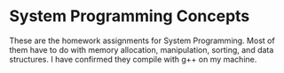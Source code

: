 # System Programming Concepts

These are the homework assignments for System Programming. Most of them
have to do with memory allocation, manipulation, sorting, and data
structures. I have confirmed they compile with g++ on my machine.
